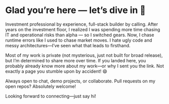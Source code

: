 # Glad you’re here — let’s dive in 🚀

Investment professional by experience, full-stack builder by calling. After years on the investment floor, I realized I was spending more time chasing IT and operational risks than alpha — so I switched gears. Now, I chase runtime errors like I used to chase market moves. I hate ugly code and messy architectures—I’ve seen what that leads to firsthand.

Most of my work is private (not mysterious, just not built for broad release), but I’m determined to share more over time. If you landed here, you probably already know more about my work—or why I sent you the link. Not exactly a page you stumble upon by accident! 😄

Always open to chat, demo projects, or collaborate. Pull requests on my open repos? Absolutely welcome!


Looking forward to connecting—just say hi!
